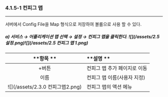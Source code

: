 ### 4.1.5-1 컨피그 맵

---

서버에서 Config File을 Map 형식으로 저장하여 볼륨으로 사용 할 수 있다.

##### a\) 서비스 → 어플리케이션 맵 선택 → 설정 → 컨피그 맵을 클릭한다. ![](/assets/2.5 설정.png)![](/assets/2.5 컨피그 맵 1.png)

| **항목  ** | **설명 ** |
| :---: | :--- |
| +버튼 | 컨피그 맵 추가 페이지로 이동 |
| 이름 | 컨피그 맵 이름\(사용자 지정\) |
| ![](/assets/2.3.0 컨피그맵2.png) | 컨피그 맵의 액션 메뉴 |




